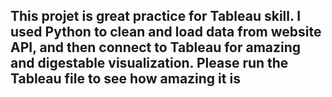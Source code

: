 ## This projet is great practice for Tableau skill. I used Python to clean and load data from website API, and then connect to Tableau for amazing and digestable visualization. Please run the Tableau file to see how amazing it is
